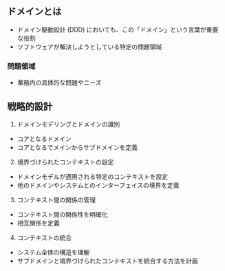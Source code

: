 ## ドメインとは

- ドメイン駆動設計 (DDD) においても、この「ドメイン」という言葉が重要な役割
- ソフトウェアが解決しようとしている特定の問題領域

### 問題領域

- 業務内の具体的な問題やニーズ

## 戦略的設計

1. ドメインモデリングとドメインの識別

- コアとなるドメイン
- コアとなるでメインからサブドメインを定義

2. 境界づけられたコンテキストの設定

- ドメインモデルが適用される特定のコンテキストを設定
- 他のドメインやシステムとのインターフェイスの境界を定義

3. コンテキスト間の関係の管理

- コンテキスト間の関係性を明確化
- 相互関係を定義

4. コンテキストの統合

- システム全体の構造を理解
- サブドメインと境界づけられたコンテキストを統合する方法を計画
